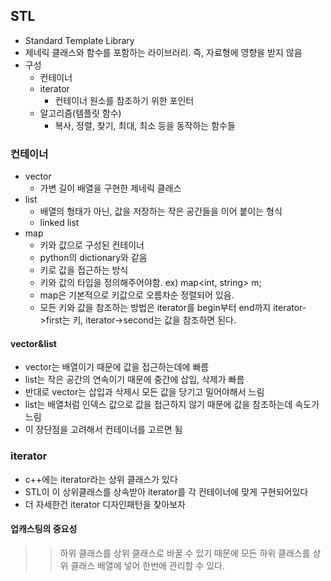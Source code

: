 ## STL
* Standard Template Library
* 제네릭 클래스와 함수를 포함하는 라이브러리. 즉, 자료형에 영향을 받지 않음
* 구성
  * 컨테이너
  * iterator
    * 컨테이너 원소를 참조하기 위한 포인터
  * 알고리즘(템플릿 함수)
    * 복사, 정렬, 찾기, 최대, 최소 등을 동작하는 함수들

### 컨테이너
* vector
  * 가변 길이 배열을 구현한 제네릭 클래스
* list
  * 배열의 형태가 아닌, 값을 저장하는 작은 공간들을 이어 붙이는 형식
  * linked list
* map
  * 키와 값으로 구성된 컨테이너
  * python의 dictionary와 같음
  * 키로 값을 접근하는 방식
  * 키와 값의 타입을 정의해주어야함. ex) map<int, string> m;
  * map은 기본적으로 키값으로 오름차순 정렬되어 있음.
  * 모든 키와 값을 참조하는 방법은 iterator를 begin부터 end까지 iterator->first는 키, iterator->second는 값을 참조하면 된다.

#### vector&list
* vector는 배열이기 때문에 값을 접근하는데에 빠름
* list는 작은 공간의 연속이기 때문에 중간에 삽입, 삭제가 빠름
* 반대로 vector는 삽입과 삭제시 모든 값을 당기고 밀어야해서 느림
* list는 배열처럼 인덱스 값으로 값을 접근하지 않기 때문에 값을 참조하는데 속도가 느림
* 이 장단점을 고려해서 컨테이너를 고르면 됨

### iterator
* c++에는 iterator라는 상위 클래스가 있다
* STL이 이 상위클래스를 상속받아 iterator를 각 컨테이너에 맞게 구현되어있다
* 더 자세한건 iterator 디자인패턴을 찾아보자

#### **업캐스팅의 중요성**
>> 하위 클래스를 상위 클래스로 바꿀 수 있기 때문에 모든 하위 클래스를 상위 클래스 배열에 넣어 한번에 관리할 수 있다.


